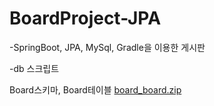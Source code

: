# BoardProject-JPA

-SpringBoot, JPA, MySql, Gradle을 이용한 게시판

-db 스크립트

Board스키마, Board테이블
[board_board.zip](https://github.com/leeyuna-1124/BoardProject-JPA/files/9484546/board_board.zip)
